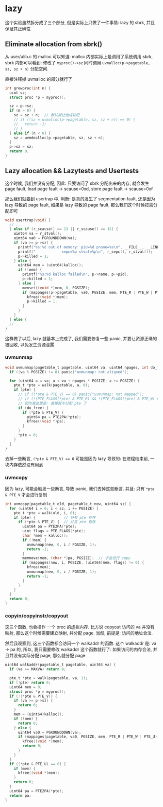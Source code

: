 # lazy

这个实验虽然拆分成了三个部分, 但是实际上只做了一件事情: lazy 的 sbrk, 并且保证其正确性

## Eliminate allocation from sbrk()

从 user/ulib.c 的 malloc 可以知道: malloc 内部实际上是调用了系统调用 sbrk,
sbrk 内部可以看到: 修改了 `myproc()->sz` 同时调用 `uvmalloc(p->pagetable, sz, sz + n)` 分配空间.

直接注释掉 uvmalloc 的部分就行了

```c
int growproc(int n) {
  uint sz;
  struct proc *p = myproc();

  sz = p->sz;
  if (n > 0) {
    sz = sz + n;  // 默认就让他成功吧
    // if ((sz = uvmalloc(p->pagetable, sz, sz + n)) == 0) {
    //   return -1;
    // }
  } else if (n < 0) {
    sz = uvmdealloc(p->pagetable, sz, sz + n);
  }
  p->sz = sz;
  return 0;
}
```

## Lazy allocation && Lazytests and Usertests

这个时候, 我们并没有分配, 因此: 只要访问了 sbrk 分配出来的内存, 就会发生 page fault,
load page fault -> scause=0xd, store page fault -> scause=0xf

那么我们就要到 usertrap 中, 判断: 是真的发生了 segmentation fault, 还是因为 lazy 导致的 page fault,
如果是 lazy 导致的 page fault, 那么我们这个时候按需分配即可

```c
void usertrap(void) {
  // ...
  } else if (r_scause() == 13 || r_scause() == 15) {
    uint64 va = r_stval();
    uint64 va0 = PGROUNDDOWN(va);
    if (va >= p->sz) {
      printf("%s:%d out of memory: pid=%d pname=%s\n", __FILE__, __LINE__, p->pid, p->name);
      printf("            sepc=%p stval=%p\n", r_sepc(), r_stval());
      p->killed = 1;
    } else {
      uint64 mem = (uint64)kalloc();
      if (!mem) {
        printf("%s:%d kalloc failed\n", p->name, p->pid);
        p->killed = 1;
      } else {
        memset((void *)mem, 0, PGSIZE);
        if (mappages(p->pagetable, va0, PGSIZE, mem, PTE_R | PTE_W | PTE_U) != 0) {
          kfree((void *)mem);
          p->killed = 1;
        }
      }
    }
  } else {
  // ...
}
```

这样做了以后, lazy 就基本上完成了, 我们需要修复一些 panic, 并要让资源正确的被回收, 以免发生资源泄露

### uvmunmap

```c
void uvmunmap(pagetable_t pagetable, uint64 va, uint64 npages, int do_free) {
  if ((va % PGSIZE) != 0) panic("uvmunmap: not aligned");

  for (uint64 a = va; a < va + npages * PGSIZE; a += PGSIZE) {
    pte_t *pte = walk(pagetable, a, 0);
    if (pte) {
      // if ((*pte & PTE_V) == 0) panic("uvmunmap: not mapped");
      // if (!(PTE_FLAGS(*pte) & PTE_R) && !(PTE_FLAGS(*pte) & PTE_W) && !(PTE_FLAGS(*pte) & PTE_X)) panic("uvmunmap: not a leaf");
      // 因为我这里是: 直接就不分配 pte 了
      if (do_free) {
        if (*pte & PTE_V) {
          uint64 pa = PTE2PA(*pte);
          kfree((void *)pa);
        }
      }
      *pte = 0;
    }
  }
}
```

去掉一些断言, `(*pte & PTE_V) == 0` 可能是因为 lazy 导致的: 在进程结束前, 一块内存依然没有用到

### uvmcopy

因为 lazy, 可能会触发一些断言, 导致 panic, 我们去掉这些断言. 并且: 只有 `*pte & PTE_V` 才会进行复制

```c
int uvmcopy(pagetable_t old, pagetable_t new, uint64 sz) {
  for (uint64 i = 0; i < sz; i += PGSIZE) {
    pte_t *pte = walk(old, i, 0);
    if (pte) {             // 只有 pte 存在
      if (*pte & PTE_V) {  // 并且 pte 有效
        uint64 pa = PTE2PA(*pte);
        uint flags = PTE_FLAGS(*pte);
        char *mem = kalloc();
        if (!mem) {
          uvmunmap(new, 0, i / PGSIZE, 1);
          return -1;
        }
        memmove(mem, (char *)pa, PGSIZE);  // 才会进行 copy
        if (mappages(new, i, PGSIZE, (uint64)mem, flags) != 0) {
          kfree(mem);
          uvmunmap(new, 0, i / PGSIZE, 1);
          return -1;
        }
      }
    }
  }
  return 0;
}
```

### copyin/copyinstr/copyout

这三个函数, 也会操作 一个 proc 的虚拟内存. 比方说 copyout 访问的 va 并没有映射, 那么这个时候需要建立映射, 并分配 page.
当然, 前提是: 访问的地址合法.

然后我观察到, 这三个函数都会访问一个 walkaddr 的函数. 这个 walkaddr 是: va -> pa 的,
所以, 我只需要修改 walkaddr 这个函数就行了: 如果访问的内存合法, 并且并没有实际分配 page, 那么就分配 page

```c
uint64 walkaddr(pagetable_t pagetable, uint64 va) {
  if (va >= MAXVA) return 0;

  pte_t *pte = walk(pagetable, va, 1);
  if (!pte) return 0;
  uint64 mem = 0;
  struct proc *p = myproc();
  if (!(*pte & PTE_V)) {
    if (va >= p->sz) {
      return 0;
    }
    mem = (uint64)kalloc();
    if (!mem) {
      return 0;
    } else {
      uint64 va0 = PGROUNDDOWN(va);
      if (mappages(pagetable, va0, PGSIZE, mem, PTE_R | PTE_W | PTE_U) != 0) {
        kfree((void *)mem);
        return 0;
      }
    }
  }
  if ((*pte & PTE_U) == 0) {
    if (mem) {
      kfree((void *)mem);
    }
    return 0;
  }
  uint64 pa = PTE2PA(*pte);
  return pa;
}
```
